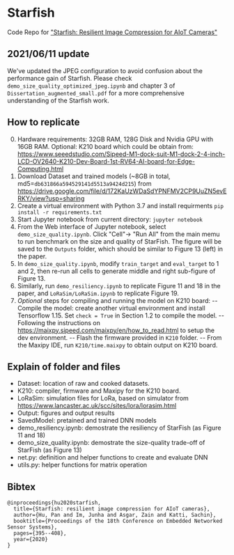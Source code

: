 # Starfish
Code Repo for ["Starfish: Resilient Image Compression for AIoT Cameras"](https://panhu.me/pdf/2020/Starfish.pdf)

## 2021/06/11 update
We've updated the JPEG configuration to avoid confusion about the performance gain of Starfish. Please check `demo_size_quality_optimized_jpeg.ipynb` and chapter 3 of `Dissertation_augmented_small.pdf` for a more comprehensive understanding of the Starfish work.

## How to replicate
0. Hardware requirements: 32GB RAM, 128G Disk and Nvidia GPU with 16GB RAM. Optional: K210 board which could be obtain from:
https://www.seeedstudio.com/Sipeed-M1-dock-suit-M1-dock-2-4-inch-LCD-OV2640-K210-Dev-Board-1st-RV64-AI-board-for-Edge-Computing.html
1. Download Dataset and trained models (~8GB in total, md5=`db631866a594529141d5513a9424d215`) from https://drive.google.com/file/d/172KaUzWDaSdYPNFMV2CP9UuZN5evERKY/view?usp=sharing
2. Create a virtual environment with Python 3.7 and install requirments `pip install -r requirements.txt`
3. Start Jupyter notebook from current directory: `jupyter notebook`
4. From the Web interface of Jupyter notebook, select `demo_size_quality.ipynb`. Click "Cell"-> "Run All" from the main memu to run benchmark on the size and quality of StarFish. The figure will be saved to the `Outputs` folder, which should be similar to Figure 13 (left) in the paper.
5. In `demo_size_quality.ipynb`, modify `train_target` and `eval_target` to 1 and 2, then re-run all cells to generate middle and right sub-figure of Figure 13.
6. Similarly, run `demo_resiliency.ipynb` to replicate Figure 11 and 18 in the paper, and `LoRaSim/LoRaSim.ipynb` to replicate Figure 19.
7. *Optional* steps for compiling and running the model on K210 board:
-- Compile the model: create another virtual environment and install Tensorflow 1.15. Set `check = True` in Section 1.2 to compile the model.
-- Following the instructions on https://maixpy.sipeed.com/maixpy/en/how_to_read.html to setup the dev environment.
-- Flash the firmware provided in `K210` folder.
-- From the Maxipy IDE, run `K210/time.maixpy` to obtain output on K210 board.

## Explain of  folder and files
- Dataset: location of raw and cooked datasets.
- K210: compiler, firmware and Maxipy for the K210 board.
- LoRaSim: simulation files for LoRa, based on simulator from https://www.lancaster.ac.uk/scc/sites/lora/lorasim.html
- Output: figures and output results
- SavedModel: pretained and trained DNN models
- demo_resiliency.ipynb: demostrate the resiliency of StarFish (as Figure 11 and 18)
- demo_size_quality.ipynb: demostrate the size-quality trade-off of StarFish (as Figure 13)
- net.py: definition and helper functions to create and evaluate DNN
- utils.py: helper functions for matrix operation

## Bibtex
    @inproceedings{hu2020starfish,
      title={Starfish: resilient image compression for AIoT cameras},
      author={Hu, Pan and Im, Junha and Asgar, Zain and Katti, Sachin},
      booktitle={Proceedings of the 18th Conference on Embedded Networked Sensor Systems},
      pages={395--408},
      year={2020}
    }
